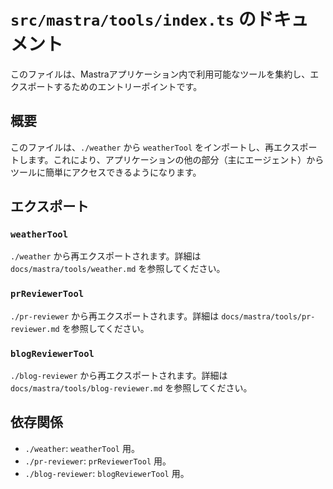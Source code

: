 # `src/mastra/tools/index.ts` のドキュメント

このファイルは、Mastraアプリケーション内で利用可能なツールを集約し、エクスポートするためのエントリーポイントです。

## 概要

このファイルは、`./weather` から `weatherTool` をインポートし、再エクスポートします。これにより、アプリケーションの他の部分（主にエージェント）からツールに簡単にアクセスできるようになります。

## エクスポート

### `weatherTool`

`./weather` から再エクスポートされます。詳細は `docs/mastra/tools/weather.md` を参照してください。

### `prReviewerTool`

`./pr-reviewer` から再エクスポートされます。詳細は `docs/mastra/tools/pr-reviewer.md` を参照してください。

### `blogReviewerTool`

`./blog-reviewer` から再エクスポートされます。詳細は `docs/mastra/tools/blog-reviewer.md` を参照してください。

## 依存関係

- `./weather`: `weatherTool` 用。
- `./pr-reviewer`: `prReviewerTool` 用。
- `./blog-reviewer`: `blogReviewerTool` 用。
